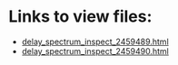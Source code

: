 # Links to view files:

* [delay_spectrum_inspect_2459489.html](https://htmlpreview.github.io/?https://github.com/HERA-Team/H5C_Notebooks/blob/main/delay_spectrum_inspect/delay_spectrum_inspect_2459489.html)
* [delay_spectrum_inspect_2459490.html](https://htmlpreview.github.io/?https://github.com/HERA-Team/H5C_Notebooks/blob/main/delay_spectrum_inspect/delay_spectrum_inspect_2459490.html)